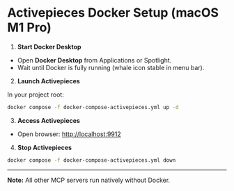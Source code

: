 # Activepieces Docker Setup (macOS M1 Pro)

1. **Start Docker Desktop**

- Open **Docker Desktop** from Applications or Spotlight.
- Wait until Docker is fully running (whale icon stable in menu bar).

2. **Launch Activepieces**

In your project root:

```bash
docker compose -f docker-compose-activepieces.yml up -d
```

3. **Access Activepieces**

- Open browser: [http://localhost:9912](http://localhost:9912)

4. **Stop Activepieces**

```bash
docker compose -f docker-compose-activepieces.yml down
```

---

**Note:** All other MCP servers run natively without Docker.
